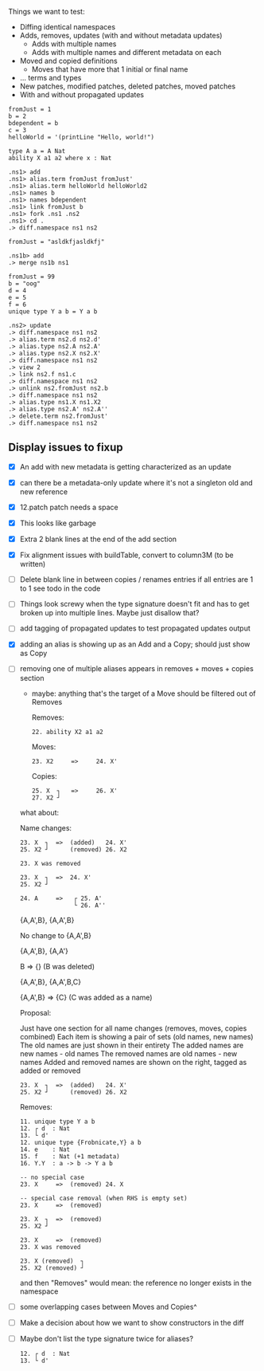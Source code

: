 
Things we want to test:

* Diffing identical namespaces
* Adds, removes, updates (with and without metadata updates)
  * Adds with multiple names
  * Adds with multiple names and different metadata on each
* Moved and copied definitions
  * Moves that have more that 1 initial or final name
* ... terms and types
* New patches, modified patches, deleted patches, moved patches
* With and without propagated updates

```unison
fromJust = 1
b = 2
bdependent = b
c = 3
helloWorld = '(printLine "Hello, world!")

type A a = A Nat
ability X a1 a2 where x : Nat
```

```ucm
.ns1> add
.ns1> alias.term fromJust fromJust'
.ns1> alias.term helloWorld helloWorld2
.ns1> names b
.ns1> names bdependent
.ns1> link fromJust b
.ns1> fork .ns1 .ns2
.ns1> cd .
.> diff.namespace ns1 ns2
```

```unison
fromJust = "asldkfjasldkfj"
```

```ucm
.ns1b> add
.> merge ns1b ns1
```

```unison
fromJust = 99
b = "oog"
d = 4
e = 5
f = 6
unique type Y a b = Y a b
```

```ucm
.ns2> update
.> diff.namespace ns1 ns2
.> alias.term ns2.d ns2.d'
.> alias.type ns2.A ns2.A'
.> alias.type ns2.X ns2.X'
.> diff.namespace ns1 ns2
.> view 2
.> link ns2.f ns1.c
.> diff.namespace ns1 ns2
.> unlink ns2.fromJust ns2.b
.> diff.namespace ns1 ns2
.> alias.type ns1.X ns1.X2
.> alias.type ns2.A' ns2.A''
.> delete.term ns2.fromJust'
.> diff.namespace ns1 ns2
```

## Display issues to fixup
- [x] An add with new metadata is getting characterized as an update
- [x] can there be a metadata-only update where it's not a singleton old and new reference
- [x] 12.patch patch needs a space
- [x] This looks like garbage
- [x] Extra 2 blank lines at the end of the add section
- [x] Fix alignment issues with buildTable, convert to column3M (to be written)
- [ ] Delete blank line in between copies / renames entries if all entries are 1 to 1
      see todo in the code
- [ ] Things look screwy when the type signature doesn't fit and has to get broken
      up into multiple lines. Maybe just disallow that?
- [ ] add tagging of propagated updates to test propagated updates output
- [x] adding an alias is showing up as an Add and a Copy; should just show as Copy
- [ ] removing one of multiple aliases appears in removes + moves + copies section
  - maybe: anything that's the target of a Move should be filtered out of Removes

      Removes:

        22. ability X2 a1 a2

      Moves:

        23. X2     =>     24. X'

      Copies:

        25. X  ┐   =>     26. X'
        27. X2 ┘

  what about:

    Name changes:

      23. X  ┐  =>  (added)   24. X'
      25. X2 ┘      (removed) 26. X2

      23. X was removed

      23. X  ┐  =>  24. X'
      25. X2 ┘

      24. A     =>   ┌ 25. A'
                     └ 26. A''


  {A,A',B}, {A,A',B}

    No change to {A,A',B}

  {A,A',B}, {A,A'}

    B => {} (B was deleted)

  {A,A',B}, {A,A',B,C}

    {A,A',B} => {C} (C was added as a name)

  Proposal:

    Just have one section for all name changes (removes, moves, copies combined)
    Each item is showing a pair of sets (old names, new names)
    The old names are just shown in their entirety
    The added names are new names - old names
    The removed names are old names - new names
    Added and removed names are shown on the right, tagged as added or removed

      23. X  ┐  =>  (added)   24. X'
      25. X2 ┘      (removed) 26. X2


    Removes:

      11. unique type Y a b
      12. ┌ d  : Nat
      13. └ d'
      12. unique type {Frobnicate,Y} a b
      14. e    : Nat
      15. f    : Nat (+1 metadata)
      16. Y.Y  : a -> b -> Y a b

      -- no special case
      23. X     =>  (removed) 24. X

      -- special case removal (when RHS is empty set)
      23. X     =>  (removed)

      23. X  ┐  =>  (removed)
      25. X2 ┘

      23. X     =>  (removed)
      23. X was removed

      23. X (removed)  ┐
      25. X2 (removed) ┘




  and then "Removes" would mean: the reference no longer exists in the namespace

- [ ] some overlapping cases between Moves and Copies^
- [ ] Make a decision about how we want to show constructors in the diff
- [ ] Maybe don't list the type signature twice for aliases?

      12. ┌ d  : Nat
      13. └ d'
